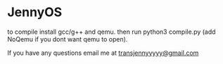 # JennyOS

to compile install gcc/g++ and qemu. then run python3 compile.py (add NoQemu if you dont want qemu to open). 


If you have any questions email me at transjennyyyyy@gmail.com
